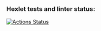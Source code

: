 ### Hexlet tests and linter status:
[![Actions Status](https://github.com/Trankvill/python-project-lvl1/workflows/hexlet-check/badge.svg)](https://github.com/Trankvill/python-project-lvl1/actions)